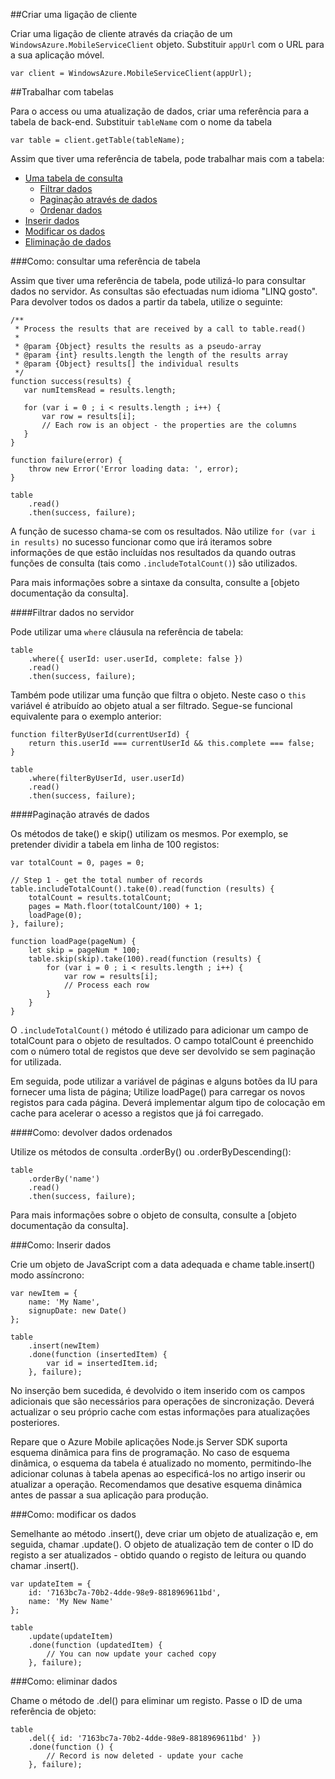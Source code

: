 ##<a name="create-client"></a>Criar uma ligação de cliente

Criar uma ligação de cliente através da criação de um `WindowsAzure.MobileServiceClient` objeto.  Substituir `appUrl` com o URL para a sua aplicação móvel.

```
var client = WindowsAzure.MobileServiceClient(appUrl);
```

##<a name="table-reference"></a>Trabalhar com tabelas

Para o access ou uma atualização de dados, criar uma referência para a tabela de back-end. Substituir `tableName` com o nome da tabela

```
var table = client.getTable(tableName);
```

Assim que tiver uma referência de tabela, pode trabalhar mais com a tabela:

* [Uma tabela de consulta](#querying)
  * [Filtrar dados](#table-filter)
  * [Paginação através de dados](#table-paging)
  * [Ordenar dados](#sorting-data)
* [Inserir dados](#inserting)
* [Modificar os dados](#modifying)
* [Eliminação de dados](#deleting)

###<a name="querying"></a>Como: consultar uma referência de tabela

Assim que tiver uma referência de tabela, pode utilizá-lo para consultar dados no servidor.  As consultas são efectuadas num idioma "LINQ gosto".
Para devolver todos os dados a partir da tabela, utilize o seguinte:

```
/**
 * Process the results that are received by a call to table.read()
 *
 * @param {Object} results the results as a pseudo-array
 * @param {int} results.length the length of the results array
 * @param {Object} results[] the individual results
 */
function success(results) {
   var numItemsRead = results.length;

   for (var i = 0 ; i < results.length ; i++) {
       var row = results[i];
       // Each row is an object - the properties are the columns
   }
}

function failure(error) {
    throw new Error('Error loading data: ', error);
}

table
    .read()
    .then(success, failure);
```

A função de sucesso chama-se com os resultados.   Não utilize `for (var i in results)` no sucesso funcionar como que irá iteramos sobre informações de que estão incluídas nos resultados da quando outras funções de consulta (tais como `.includeTotalCount()`) são utilizados.

Para mais informações sobre a sintaxe da consulta, consulte a [objeto documentação da consulta].

####<a name="table-filter"></a>Filtrar dados no servidor

Pode utilizar uma `where` cláusula na referência de tabela:

```
table
    .where({ userId: user.userId, complete: false })
    .read()
    .then(success, failure);
```

Também pode utilizar uma função que filtra o objeto.  Neste caso o `this` variável é atribuído ao objeto atual a ser filtrado.  Segue-se funcional equivalente para o exemplo anterior:

```
function filterByUserId(currentUserId) {
    return this.userId === currentUserId && this.complete === false;
}

table
    .where(filterByUserId, user.userId)
    .read()
    .then(success, failure);
```

####<a name="table-paging"></a>Paginação através de dados

Os métodos de take() e skip() utilizam os mesmos.  Por exemplo, se pretender dividir a tabela em linha de 100 registos:

```
var totalCount = 0, pages = 0;

// Step 1 - get the total number of records
table.includeTotalCount().take(0).read(function (results) {
    totalCount = results.totalCount;
    pages = Math.floor(totalCount/100) + 1;
    loadPage(0);
}, failure);

function loadPage(pageNum) {
    let skip = pageNum * 100;
    table.skip(skip).take(100).read(function (results) {
        for (var i = 0 ; i < results.length ; i++) {
            var row = results[i];
            // Process each row
        }
    }
}
```

O `.includeTotalCount()` método é utilizado para adicionar um campo de totalCount para o objeto de resultados.  O campo totalCount é preenchido com o número total de registos que deve ser devolvido se sem paginação for utilizada.

Em seguida, pode utilizar a variável de páginas e alguns botões da IU para fornecer uma lista de página; Utilize loadPage() para carregar os novos registos para cada página.  Deverá implementar algum tipo de colocação em cache para acelerar o acesso a registos que já foi carregado.


####<a name="sorting-data"></a>Como: devolver dados ordenados

Utilize os métodos de consulta .orderBy() ou .orderByDescending():

```
table
    .orderBy('name')
    .read()
    .then(success, failure);
```

Para mais informações sobre o objeto de consulta, consulte a [objeto documentação da consulta].

###<a name="inserting"></a>Como: Inserir dados

Crie um objeto de JavaScript com a data adequada e chame table.insert() modo assíncrono:

```
var newItem = {
    name: 'My Name',
    signupDate: new Date()
};

table
    .insert(newItem)
    .done(function (insertedItem) {
        var id = insertedItem.id;
    }, failure);
```

No inserção bem sucedida, é devolvido o item inserido com os campos adicionais que são necessários para operações de sincronização.  Deverá actualizar o seu próprio cache com estas informações para atualizações posteriores.

Repare que o Azure Mobile aplicações Node.js Server SDK suporta esquema dinâmica para fins de programação.
No caso de esquema dinâmica, o esquema da tabela é atualizado no momento, permitindo-lhe adicionar colunas à tabela apenas ao especificá-los no artigo inserir ou atualizar a operação.  Recomendamos que desative esquema dinâmica antes de passar a sua aplicação para produção.

###<a name="modifying"></a>Como: modificar os dados

Semelhante ao método .insert(), deve criar um objeto de atualização e, em seguida, chamar .update().  O objeto de atualização tem de conter o ID do registo a ser atualizados - obtido quando o registo de leitura ou quando chamar .insert().

```
var updateItem = {
    id: '7163bc7a-70b2-4dde-98e9-8818969611bd',
    name: 'My New Name'
};

table
    .update(updateItem)
    .done(function (updatedItem) {
        // You can now update your cached copy
    }, failure);
```

###<a name="deleting"></a>Como: eliminar dados

Chame o método de .del() para eliminar um registo.  Passe o ID de uma referência de objeto:

```
table
    .del({ id: '7163bc7a-70b2-4dde-98e9-8818969611bd' })
    .done(function () {
        // Record is now deleted - update your cache
    }, failure);
```
